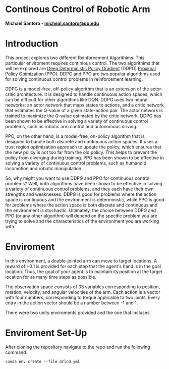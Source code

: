 # Continous Control of Robotic  Arm
**Michael Santoro - micheal.santoro@du.edu**
# Introduction
This project explores two different Reinforcement Algorithims. This particular enviroment requires continious control. The two algorithims that will be explored are [Deep Deterministic Policy Gradient](https://arxiv.org/abs/1509.02971) (DDPG) [Proximal Policy Opimization](https://arxiv.org/abs/1707.06347) (PPO). DDPG and PPO are two popular algorithms used for solving continuous control problems in reinforcement learning.

DDPG is a model-free, off-policy algorithm that is an extension of the actor-critic architecture. It is designed to handle continuous action spaces, which can be difficult for other algorithms like DQN. DDPG uses two neural networks: an actor network that maps states to actions, and a critic network that estimates the Q-value of a given state-action pair. The actor network is trained to maximize the Q-value estimated by the critic network. DDPG has been shown to be effective in solving a variety of continuous control problems, such as robotic arm control and autonomous driving.

PPO, on the other hand, is a model-free, on-policy algorithm that is designed to handle both discrete and continuous action spaces. It uses a trust region optimization approach to update the policy, which ensures that the new policy is not too far from the old policy. This helps to prevent the policy from diverging during training. PPO has been shown to be effective in solving a variety of continuous control problems, such as humanoid locomotion and robotic manipulation.

So, why might you want to use DDPG and PPO for continuous control problems? Well, both algorithms have been shown to be effective in solving a variety of continuous control problems, and they each have their own strengths and weaknesses. DDPG is good for problems where the action space is continuous and the environment is deterministic, while PPO is good for problems where the action space is both discrete and continuous and the environment is stochastic. Ultimately, the choice between DDPG and PPO (or any other algorithm) will depend on the specific problem you are trying to solve and the characteristics of the environment you are working with.

# Enviroment
In this environment, a double-jointed arm can move to target locations. A reward of +0.1 is provided for each step that the agent's hand is in the goal location. Thus, the goal of your agent is to maintain its position at the target location for as many time steps as possible.

The observation space consists of 33 variables corresponding to position, rotation, velocity, and angular velocities of the arm. Each action is a vector with four numbers, corresponding to torque applicable to two joints. Every entry in the action vector should be a number between -1 and 1.

There were two unity enviroments provided and the one that incluses 


# Enviroment Set-Up
After cloning the repository navigate to the repo and run the following command.
```
conda env create --file drlnd.yml
```
